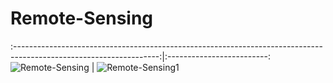 # Remote-Sensing
:------------------------------------------------------------------------------------------------------------------:|:-------------------------:
![Remote-Sensing](https://github.com/Aliarcher/Remote-Sensing/assets/53465519/e97f005e-661f-441e-8395-f46d88875328) | ![Remote-Sensing1](https://github.com/Aliarcher/Remote-Sensing/assets/53465519/b02ddf58-5288-4406-8b09-32dd00961696)

